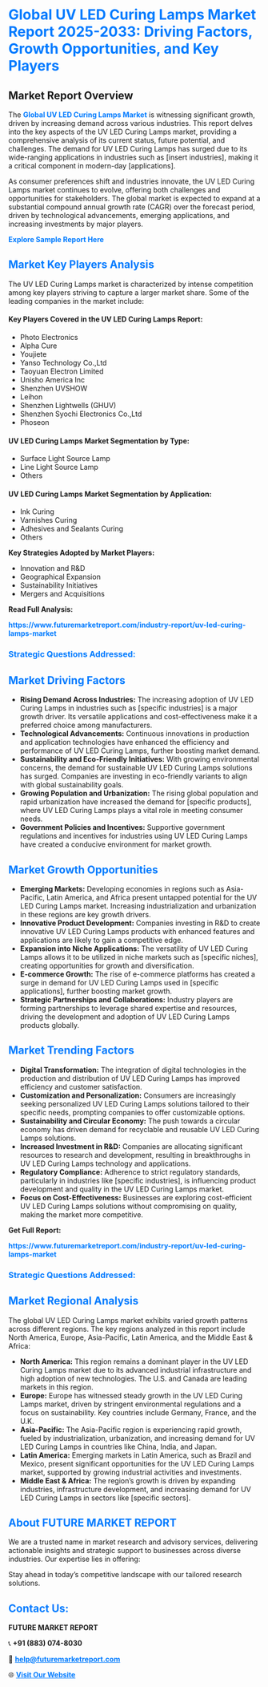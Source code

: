<h1 style="color: #007BFF;">Global UV LED Curing Lamps Market Report 2025-2033: Driving Factors, Growth Opportunities, and Key Players</h1>

<section id="overview">
<h2>Market Report Overview</h2>
<p>The <a href="https://www.futuremarketreport.com/industry-report/uv-led-curing-lamps-market" style="color: #007BFF; text-decoration: none;"><strong>Global UV LED Curing Lamps Market</strong></a> is witnessing significant growth, driven by increasing demand across various industries. This report delves into the key aspects of the UV LED Curing Lamps market, providing a comprehensive analysis of its current status, future potential, and challenges. The demand for UV LED Curing Lamps has surged due to its wide-ranging applications in industries such as [insert industries], making it a critical component in modern-day [applications].</p>
<p>As consumer preferences shift and industries innovate, the UV LED Curing Lamps market continues to evolve, offering both challenges and opportunities for stakeholders. The global market is expected to expand at a substantial compound annual growth rate (CAGR) over the forecast period, driven by technological advancements, emerging applications, and increasing investments by major players.</p>
</section>

<section id="overview">
<p><a href="https://www.futuremarketreport.com/request-sample/reportId=81233" style="color: #007BFF; text-decoration: none;"><strong>Explore Sample Report Here</strong></a></p>
</section>

<section id="key-players">
<h2 style="color: #007BFF;">Market Key Players Analysis</h2>
<p>The UV LED Curing Lamps market is characterized by intense competition among key players striving to capture a larger market share. Some of the leading companies in the market include:</p>
<h4>Key Players Covered in the UV LED Curing Lamps Report:</h4>
<ul><li>Photo Electronics</li><li>Alpha Cure</li><li>Youjiete</li><li>Yanso Technology Co.,Ltd</li><li>Taoyuan Electron Limited</li><li>Unisho America Inc</li><li>Shenzhen UVSHOW</li><li>Leihon</li><li>Shenzhen Lightwells (GHUV)</li><li>Shenzhen Syochi Electronics Co.,Ltd</li><li>Phoseon</li></ul>
<h4>UV LED Curing Lamps Market Segmentation by Type:</h4>
<ul><li>Surface Light Source Lamp</li><li>Line Light Source Lamp</li><li>Others</li></ul>

<h4>UV LED Curing Lamps Market Segmentation by Application:</h4>
<ul><li>Ink Curing</li><li>Varnishes Curing</li><li>Adhesives and Sealants Curing</li><li>Others</li></ul>
<p><strong>Key Strategies Adopted by Market Players:</strong></p>
<ul>
<li>Innovation and R&D</li>
<li>Geographical Expansion</li>
<li>Sustainability Initiatives</li>
<li>Mergers and Acquisitions</li>
</ul>
</section>

<section>
<p><strong>Read Full Analysis: </strong></p><a href="https://www.futuremarketreport.com/industry-report/uv-led-curing-lamps-market" style="color: #007BFF; text-decoration: none;"><strong>https://www.futuremarketreport.com/industry-report/uv-led-curing-lamps-market</strong></a>
<h3 style="color: #007BFF;">Strategic Questions Addressed:</h3>
</section>

<section id="driving-factors">
<h2 style="color: #007BFF;">Market Driving Factors</h2>
<ul>
<li><strong>Rising Demand Across Industries:</strong> The increasing adoption of UV LED Curing Lamps in industries such as [specific industries] is a major growth driver. Its versatile applications and cost-effectiveness make it a preferred choice among manufacturers.</li>
<li><strong>Technological Advancements:</strong> Continuous innovations in production and application technologies have enhanced the efficiency and performance of UV LED Curing Lamps, further boosting market demand.</li>
<li><strong>Sustainability and Eco-Friendly Initiatives:</strong> With growing environmental concerns, the demand for sustainable UV LED Curing Lamps solutions has surged. Companies are investing in eco-friendly variants to align with global sustainability goals.</li>
<li><strong>Growing Population and Urbanization:</strong> The rising global population and rapid urbanization have increased the demand for [specific products], where UV LED Curing Lamps plays a vital role in meeting consumer needs.</li>
<li><strong>Government Policies and Incentives:</strong> Supportive government regulations and incentives for industries using UV LED Curing Lamps have created a conducive environment for market growth.</li>
</ul>
</section>

<section id="growth-opportunities">
<h2 style="color: #007BFF;">Market Growth Opportunities</h2>
<ul>
<li><strong>Emerging Markets:</strong> Developing economies in regions such as Asia-Pacific, Latin America, and Africa present untapped potential for the UV LED Curing Lamps market. Increasing industrialization and urbanization in these regions are key growth drivers.</li>
<li><strong>Innovative Product Development:</strong> Companies investing in R&D to create innovative UV LED Curing Lamps products with enhanced features and applications are likely to gain a competitive edge.</li>
<li><strong>Expansion into Niche Applications:</strong> The versatility of UV LED Curing Lamps allows it to be utilized in niche markets such as [specific niches], creating opportunities for growth and diversification.</li>
<li><strong>E-commerce Growth:</strong> The rise of e-commerce platforms has created a surge in demand for UV LED Curing Lamps used in [specific applications], further boosting market growth.</li>
<li><strong>Strategic Partnerships and Collaborations:</strong> Industry players are forming partnerships to leverage shared expertise and resources, driving the development and adoption of UV LED Curing Lamps products globally.</li>
</ul>
</section>

<section id="trending-factors">
<h2 style="color: #007BFF;">Market Trending Factors</h2>
<ul>
<li><strong>Digital Transformation:</strong> The integration of digital technologies in the production and distribution of UV LED Curing Lamps has improved efficiency and customer satisfaction.</li>
<li><strong>Customization and Personalization:</strong> Consumers are increasingly seeking personalized UV LED Curing Lamps solutions tailored to their specific needs, prompting companies to offer customizable options.</li>
<li><strong>Sustainability and Circular Economy:</strong> The push towards a circular economy has driven demand for recyclable and reusable UV LED Curing Lamps solutions.</li>
<li><strong>Increased Investment in R&D:</strong> Companies are allocating significant resources to research and development, resulting in breakthroughs in UV LED Curing Lamps technology and applications.</li>
<li><strong>Regulatory Compliance:</strong> Adherence to strict regulatory standards, particularly in industries like [specific industries], is influencing product development and quality in the UV LED Curing Lamps market.</li>
<li><strong>Focus on Cost-Effectiveness:</strong> Businesses are exploring cost-efficient UV LED Curing Lamps solutions without compromising on quality, making the market more competitive.</li>
</ul>
</section>

<section>
<p><strong>Get Full Report: </strong></p><a href="https://www.futuremarketreport.com/industry-report/uv-led-curing-lamps-market" style="color: #007BFF; text-decoration: none;"><strong>https://www.futuremarketreport.com/industry-report/uv-led-curing-lamps-market</strong></a>
<h3 style="color: #007BFF;">Strategic Questions Addressed:</h3>
</section>


<section id="regional-analysis">
<h2 style="color: #007BFF;">Market Regional Analysis</h2>
<p>The global UV LED Curing Lamps market exhibits varied growth patterns across different regions. The key regions analyzed in this report include North America, Europe, Asia-Pacific, Latin America, and the Middle East & Africa:</p>
<ul>
<li><strong>North America:</strong> This region remains a dominant player in the UV LED Curing Lamps market due to its advanced industrial infrastructure and high adoption of new technologies. The U.S. and Canada are leading markets in this region.</li>
<li><strong>Europe:</strong> Europe has witnessed steady growth in the UV LED Curing Lamps market, driven by stringent environmental regulations and a focus on sustainability. Key countries include Germany, France, and the U.K.</li>
<li><strong>Asia-Pacific:</strong> The Asia-Pacific region is experiencing rapid growth, fueled by industrialization, urbanization, and increasing demand for UV LED Curing Lamps in countries like China, India, and Japan.</li>
<li><strong>Latin America:</strong> Emerging markets in Latin America, such as Brazil and Mexico, present significant opportunities for the UV LED Curing Lamps market, supported by growing industrial activities and investments.</li>
<li><strong>Middle East & Africa:</strong> The region’s growth is driven by expanding industries, infrastructure development, and increasing demand for UV LED Curing Lamps in sectors like [specific sectors].</li>
</ul>
</section>

<footer>
<h2 style="color: #007BFF;">About FUTURE MARKET REPORT</h2>
<p>We are a trusted name in market research and advisory services, delivering actionable insights and strategic support to businesses across diverse industries. Our expertise lies in offering:</p>

<p>Stay ahead in today’s competitive landscape with our tailored research solutions.</p>

<h2 style="color: #007BFF;">Contact Us:</h2>
<p><strong>FUTURE MARKET REPORT</strong></p>
<p>📞 <strong>+91 (883) 074-8030</strong></p>
<p>📧 <strong><a href="mailto:help@futuremarketreport.com" style="color: #007BFF;">help@futuremarketreport.com</a></strong></p>
<p>🌐 <strong><a href="https://www.futuremarketreport.com/" style="color: #007BFF;">Visit Our Website</a></strong></p>
</footer>